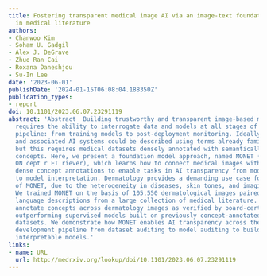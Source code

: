```yaml
---
title: Fostering transparent medical image AI via an image-text foundation model grounded
  in medical literature
authors:
- Chanwoo Kim
- Soham U. Gadgil
- Alex J. DeGrave
- Zhuo Ran Cai
- Roxana Daneshjou
- Su-In Lee
date: '2023-06-01'
publishDate: '2024-01-15T06:08:04.188350Z'
publication_types:
- report
doi: 10.1101/2023.06.07.23291119
abstract: 'Abstract  Building trustworthy and transparent image-based medical AI systems
  requires the ability to interrogate data and models at all stages of the development
  pipeline: from training models to post-deployment monitoring. Ideally, the data
  and associated AI systems could be described using terms already familiar to physicians,
  but this requires medical datasets densely annotated with semantically meaningful
  concepts. Here, we present a foundation model approach, named MONET ( M edical c
  ON cept r ET riever), which learns how to connect medical images with text and generates
  dense concept annotations to enable tasks in AI transparency from model auditing
  to model interpretation. Dermatology provides a demanding use case for the versatility
  of MONET, due to the heterogeneity in diseases, skin tones, and imaging modalities.
  We trained MONET on the basis of 105,550 dermatological images paired with natural
  language descriptions from a large collection of medical literature. MONET can accurately
  annotate concepts across dermatology images as verified by board-certified dermatologists,
  outperforming supervised models built on previously concept-annotated dermatology
  datasets. We demonstrate how MONET enables AI transparency across the entire AI
  development pipeline from dataset auditing to model auditing to building inherently
  interpretable models.'
links:
- name: URL
  url: http://medrxiv.org/lookup/doi/10.1101/2023.06.07.23291119
---
```

